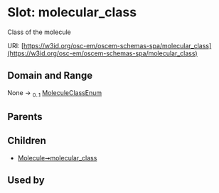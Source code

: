 
# Slot: molecular_class

Class of the molecule

URI: [https://w3id.org/osc-em/oscem-schemas-spa/molecular_class](https://w3id.org/osc-em/oscem-schemas-spa/molecular_class)


## Domain and Range

None &#8594;  <sub>0..1</sub> [MoleculeClassEnum](MoleculeClassEnum.md)

## Parents


## Children

 *  [Molecule➞molecular_class](Molecule_molecular_class.md)

## Used by

